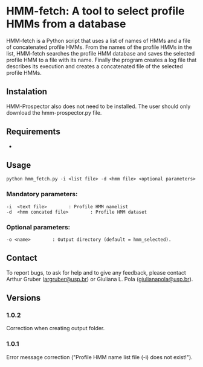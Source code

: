 # HMM-fetch: A tool to select profile HMMs from a database

HMM-fetch is a Python script that uses a list of names of HMMs and a file of concatenated profile HMMs. From the names of the profile HMMs in the list, HMM-fetch searches the profile HMM database and saves the selected profile HMM to a file with its name. Finally the program creates a log file that describes its execution and creates a concatenated file of the selected profile HMMs.

## Instalation

HMM-Prospector also does not need to be installed. The user should only download the hmm-prospector.py file.

## Requirements

- 

## Usage

```
python hmm_fetch.py -i <list file> -d <hmm file> <optional parameters>
```  

### Mandatory parameters:

```
-i  <text file>        : Profile HMM namelist
-d  <hmm concated file>        : Profile HMM dataset
```

### Optional parameters:

```
-o <name>        : Output directory (default = hmm_selected).
```

## Contact

To report bugs, to ask for help and to give any feedback, please contact Arthur Gruber (argruber@usp.br) or Giuliana L. Pola (giulianapola@usp.br).

## Versions
### 1.0.2
Correction when creating output folder.
### 1.0.1
Error message correction ("Profile HMM name list file (-i) does not exist!").
